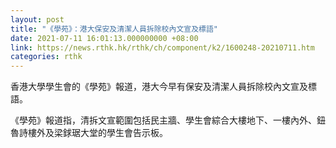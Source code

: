 ```yaml
---
layout: post
title: "《學苑》：港大保安及清潔人員拆除校內文宣及標語"
date: 2021-07-11 16:01:13.000000000 +08:00
link: https://news.rthk.hk/rthk/ch/component/k2/1600248-20210711.htm
categories: rthk
---
```


香港大學學生會的《學苑》報道，港大今早有保安及清潔人員拆除校內文宣及標語。

《學苑》報道指，清拆文宣範圍包括民主牆、學生會綜合大樓地下、一樓內外、鈕魯詩樓外及梁銶琚大堂的學生會告示板。

